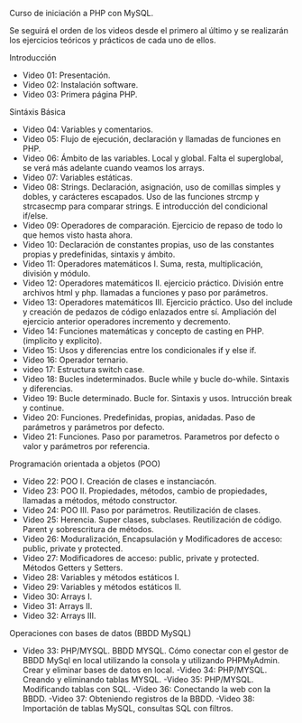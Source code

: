 Curso de iniciación a PHP con MySQL.

Se seguirá el orden de los videos desde el primero al último y se realizarán los ejercicios teóricos y prácticos de cada uno de ellos.

Introducción

- Video 01: Presentación.
- Video 02: Instalación software.
- Video 03: Primera página PHP.

Sintáxis Básica

- Video 04: Variables y comentarios.
- Video 05: Flujo de ejecución, declaración y llamadas de funciones en PHP.
- Video 06: Ámbito de las variables. Local y global. Falta el superglobal, se verá más adelante cuando veamos los arrays.
- Video 07: Variables estáticas.
- Video 08: Strings. Declaración, asignación, uso de comillas simples y dobles, y carácteres escapados. 
            Uso de las funciones strcmp y strcasecmp para comparar strings. E introducción del condicional if/else.
- Video 09: Operadores de comparación. Ejercicio de repaso de todo lo que hemos visto hasta ahora.
- Video 10: Declaración de constantes propias, uso de las constantes propias y predefinidas, sintaxis y ámbito.
- Video 11: Operadores matemáticos I. Suma, resta, multiplicación, división y módulo.
- Video 12: Operadores matemáticos II. ejercicio práctico. División entre archivos html y php. llamadas a funciones 
            y paso por parámetros.
- Video 13: Operadores matemáticos III. Ejercicio práctico. Uso del include y creación de pedazos de código enlazados entre sí.
            Ampliación del ejercicio anterior operadores incremento y decremento.
- Video 14: Funciones matemáticas y concepto de casting en PHP. (implicito y explicito).
- Video 15: Usos y diferencias entre los condicionales if y else if.
- Video 16: Operador ternario.
- video 17: Estructura switch case.
- Video 18: Bucles indeterminados. Bucle while y bucle do-while. Sintaxis y diferencias.
- Video 19: Bucle determinado. Bucle for. Sintaxis y usos. Intrucción break y continue.
- Video 20: Funciones. Predefinidas, propias, anidadas. Paso de parámetros y parámetros por defecto.
- Video 21: Funciones. Paso por parametros. Parametros por defecto o valor y parámetros por referencia.

Programación orientada a objetos (POO)

- Video 22: POO I. Creación de clases e instanciacón.
- Video 23: POO II. Propiedades, métodos, cambio de propiedades, llamadas a métodos, método constructor.
- Video 24: POO III. Paso por parámetros. Reutilización de clases.
- Video 25: Herencia. Super clases, subclases. Reutilización de código. Parent y sobrescritura de métodos.
- Video 26: Moduralización, Encapsulación y Modificadores de acceso: public, private y protected.
- Video 27: Modificadores de acceso: public, private y protected. Métodos Getters y Setters.
- Video 28: Variables y métodos estáticos I.
- Video 29: Variables y métodos estáticos II.
- Video 30: Arrays I.
- Video 31: Arrays II.
- Video 32: Arrays III.

Operaciones con bases de datos (BBDD MySQL)

- Video 33: PHP/MYSQL. BBDD MYSQL. Cómo conectar con el gestor de BBDD MySql en local utilizando la consola y utilizando PHPMyAdmin. Crear y eliminar bases de datos en local.
-Video 34: PHP/MYSQL. Creando y eliminando tablas MYSQL.
-Video 35: PHP/MYSQL. Modificando tablas con SQL.
-Video 36: Conectando la web con la BBDD.
-Video 37: Obteniendo registros de la BBDD.
-Video 38: Importación de tablas MySQL, consultas SQL con filtros.